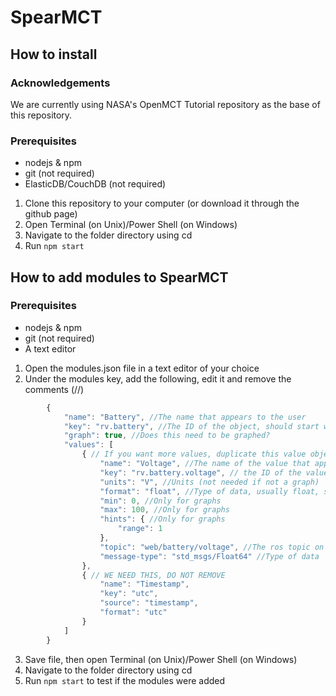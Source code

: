 # SpearMCT

## How to install

### Acknowledgements
We are currently using NASA's OpenMCT Tutorial repository as the base of this repository.


### Prerequisites
- nodejs & npm
- git (not required)
- ElasticDB/CouchDB (not required)

1. Clone this repository to your computer (or download it through the github page)
2. Open Terminal (on Unix)/Power Shell (on Windows)
3. Navigate to the folder directory using cd
4. Run `npm start`

## How to add modules to SpearMCT

### Prerequisites
- nodejs & npm
- git (not required)
- A text editor

1. Open the modules.json file in a text editor of your choice
2. Under the modules key, add the following, edit it and remove the comments (//)
```javascript
        {
            "name": "Battery", //The name that appears to the user
            "key": "rv.battery", //The ID of the object, should start with rv.
            "graph": true, //Does this need to be graphed?
            "values": [
                { // If you want more values, duplicate this value object, then change values
                    "name": "Voltage", //The name of the value that appears to the user
                    "key": "rv.battery.voltage", // the ID of the value, should start with the key above
                    "units": "V", //Units (not needed if not a graph)
                    "format": "float", //Type of data, usually float, string, or boolean
                    "min": 0, //Only for graphs
                    "max": 100, //Only for graphs
                    "hints": { //Only for graphs
                        "range": 1
                    },
                    "topic": "web/battery/voltage", //The ros topic on the rover
                    "message-type": "std_msgs/Float64" //Type of data
                },
                { // WE NEED THIS, DO NOT REMOVE
                    "name": "Timestamp",
                    "key": "utc",
                    "source": "timestamp",
                    "format": "utc"
                }
            ]
        }
```
3. Save file, then open Terminal (on Unix)/Power Shell (on Windows)
4. Navigate to the folder directory using cd
5. Run `npm start` to test if the modules were added
